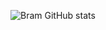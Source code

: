 ![Bram GitHub stats](https://github-readme-stats-eight-theta.vercel.app/api?username=bramstroker&show_icons=true&include_all_commits=true&count_private=true&hide_border=true&hide=html,css&title_color=ffffff&text_color=c9cacc&icon_color=4AB197&bg_color=1A2B34)
